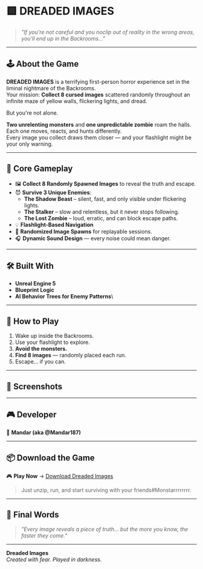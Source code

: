 # 🟨 DREADED IMAGES

> *"If you're not careful and you noclip out of reality in the wrong areas, you'll end up in the Backrooms..."*

---

## 🕹️ About the Game

**DREADED IMAGES** is a terrifying first-person horror experience set in the liminal nightmare of the Backrooms.  
Your mission: **Collect 8 cursed images** scattered randomly throughout an infinite maze of yellow walls, flickering lights, and dread.

But you're not alone.

**Two unrelenting monsters** and **one unpredictable zombie** roam the halls. Each one moves, reacts, and hunts differently.  
Every image you collect draws them closer — and your flashlight might be your only warning.

---

## 🎯 Core Gameplay

- 🖼️ **Collect 8 Randomly Spawned Images** to reveal the truth and escape.
- 😈 **Survive 3 Unique Enemies**:
  - **The Shadow Beast** – silent, fast, and only visible under flickering lights.
  - **The Stalker** – slow and relentless, but it never stops following.
  - **The Lost Zombie** – loud, erratic, and can block escape paths.
- 💡 **Flashlight-Based Navigation**
- 🔄 **Randomized Image Spawns** for replayable sessions.
- 🎧 **Dynamic Sound Design** — every noise could mean danger.

---

## 🛠️ Built With

- **Unreal Engine 5**
- **Blueprint Logic**
- **AI Behavior Trees for Enemy Patterns**\

---

## 🚀 How to Play

1. Wake up inside the Backrooms.
2. Use your flashlight to explore.
3. **Avoid the monsters.**
4. **Find 8 images** — randomly placed each run.
5. Escape... if you can.

---

## 📸 Screenshots

>

---

## 🎮 Developer

👤 **Mandar (aka @Mandar187)**  

---

## 📦 Download the Game

🎮 **Play Now** → [Download Dreaded Images](https://drive.google.com/drive/folders/1Nh1YJlWKasa35lc4oOnJjQHPHWrQ76S6?usp=drive_link)

> Just unzip, run, and start surviving with your friends#Monstarrrrrrrr.

---

## 💬 Final Words

> *"Every image reveals a piece of truth... but the more you know, the faster they come."*

---

**Dreaded Images**  
_Created with fear. Played in darkness._

